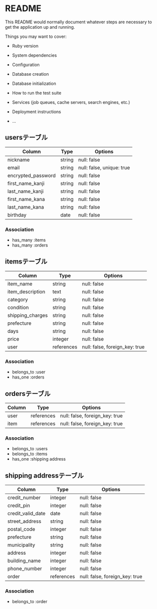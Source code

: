 # README

This README would normally document whatever steps are necessary to get the
application up and running.

Things you may want to cover:

* Ruby version

* System dependencies

* Configuration

* Database creation

* Database initialization

* How to run the test suite

* Services (job queues, cache servers, search engines, etc.)

* Deployment instructions

* ...

## usersテーブル

|Column              |Type    |Options                    |
|------------------- |------- |-------------------------- |
| nickname           | string | null: false               |
| email              | string | null: false, unique: true |
| encrypted_password | string | null: false               |
| first_name_kanji   | string | null: false               |
| last_name_kanji    | string | null: false               |
| first_name_kana    | string | null: false               |
| last_name_kana     | string | null: false               |
| birthday           | date   | null: false               |


### Association
- has_many :items
- has_many :orders

## itemsテーブル

|Column            |Type        |Options                         |
|----------------- |----------- |------------------------------- |
| item_name        | string     | null: false                    |
| item_description | text       | null: false                    |
| category         | string     | null: false                    |
| condition        | string     | null: false                    |
| shipping_charges | string     | null: false                    |
| prefecture       | string     | null: false                    |
| days             | string     | null: false                    |
| price            | integer    | null: false                    |
| user             | references | null: false, foreign_key: true |


### Association
- belongs_to :user
- has_one :orders

## ordersテーブル

|Column |Type        |Options                         |
|------ |----------- |------------------------------- |
| user  | references | null: false, foreign_key: true |
| item  | references | null: false, foreign_key: true |

### Association
- belongs_to :users
- belongs_to :items
- has_one :shipping address

## shipping addressテーブル

|Column             |Type        |Options                         |
|------------------ |----------- |------------------------------- |
| credit_number     | integer    | null: false                    |
| credit_pin        | integer    | null: false                    |
| credit_valid_date | date       | null: false                    |
| street_address    | string     | null: false                    |
| postal_code       | integer    | null: false                    |
| prefecture        | string     | null: false                    |
| municipality      | string     | null: false                    |
| address           | integer    | null: false                    |
| building_name     | integer    | null: false                    |
| phone_number      | integer    | null: false                    |
| order             | references | null: false, foreign_key: true |


### Association
- belongs_to :order
